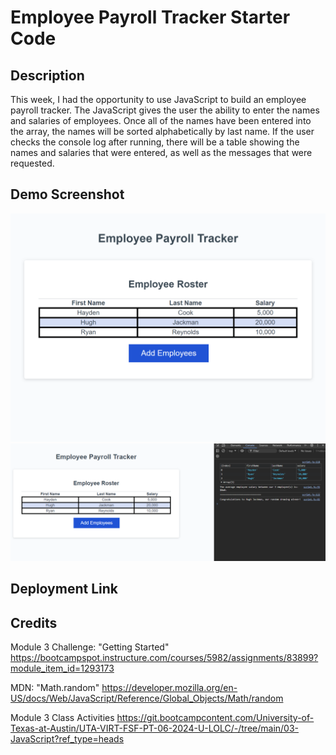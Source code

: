 # Employee Payroll Tracker Starter Code

## Description
This week, I had the opportunity to use JavaScript to build an employee payroll tracker. The JavaScript gives the user the ability to enter the names and salaries of employees. Once all of the names have been entered into the array, the names will be sorted alphabetically by last name. If the user checks the console log after running, there will be a table showing the names and salaries that were entered, as well as the messages that were requested. 

## Demo Screenshot
![Demo Screenshot](https://github.com/Hayden-Cook/module-03-challenge/blob/main/Develop/Demo%20Screenshot.png)
![Console Screenshot](https://github.com/Hayden-Cook/module-03-challenge/blob/main/Develop/Console%20Screenshot.png)

## Deployment Link

## Credits
Module 3 Challenge: "Getting Started"
https://bootcampspot.instructure.com/courses/5982/assignments/83899?module_item_id=1293173

MDN: "Math.random"
https://developer.mozilla.org/en-US/docs/Web/JavaScript/Reference/Global_Objects/Math/random

Module 3 Class Activities
https://git.bootcampcontent.com/University-of-Texas-at-Austin/UTA-VIRT-FSF-PT-06-2024-U-LOLC/-/tree/main/03-JavaScript?ref_type=heads

